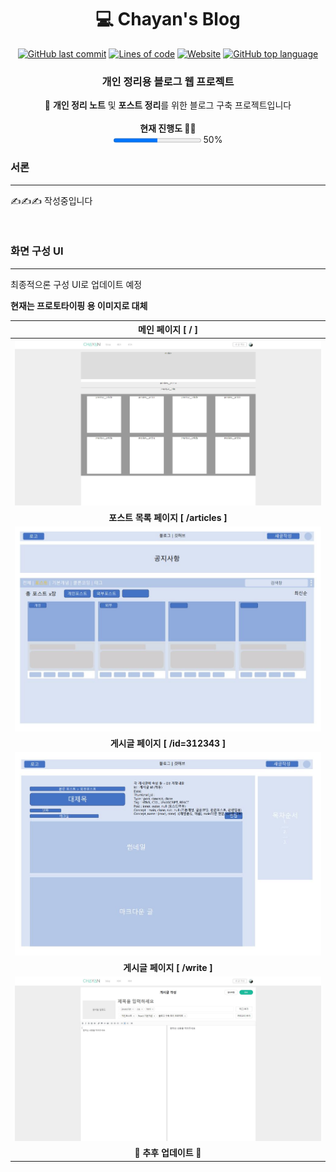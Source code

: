 <h1 align='middle'>💻 Chayan's Blog</h1>





<p align='middle'><a target="_blank" rel="noopener noreferrer" href="https://camo.githubusercontent.com/a78a6d16926bff16b2f41e1f82a4eec19415f55cd5ed83664f99cc2598c7f182/68747470733a2f2f696d672e736869656c64732e696f2f6769746875622f6c6173742d636f6d6d69742f48616e7377696e642f43686179616e426c6f67"><img src="https://camo.githubusercontent.com/a78a6d16926bff16b2f41e1f82a4eec19415f55cd5ed83664f99cc2598c7f182/68747470733a2f2f696d672e736869656c64732e696f2f6769746875622f6c6173742d636f6d6d69742f48616e7377696e642f43686179616e426c6f67" alt="GitHub last commit" data-canonical-src="https://img.shields.io/github/last-commit/Hanswind/ChayanBlog" style="max-width:100%;"></a>
<a target="_blank" rel="noopener noreferrer" href="https://camo.githubusercontent.com/9e29db64a0deb7b8d16f9cab2627e4dc9a3e16a510455e544317ff6b5e1c6d4d/68747470733a2f2f696d672e736869656c64732e696f2f746f6b65692f6c696e65732f6769746875622f48616e7377696e642f43686179616e426c6f67"><img src="https://camo.githubusercontent.com/9e29db64a0deb7b8d16f9cab2627e4dc9a3e16a510455e544317ff6b5e1c6d4d/68747470733a2f2f696d672e736869656c64732e696f2f746f6b65692f6c696e65732f6769746875622f48616e7377696e642f43686179616e426c6f67" alt="Lines of code" data-canonical-src="https://img.shields.io/tokei/lines/github/Hanswind/ChayanBlog" style="max-width:100%;"></a>
<a target="_blank" rel="noopener noreferrer" href="https://camo.githubusercontent.com/3ff6b4d2bffc9b0a07608ccf9eac7803216d07c4077d3b30aa8014ca7a1c8353/68747470733a2f2f696d672e736869656c64732e696f2f776562736974653f646f776e5f636f6c6f723d6c696768746772657926646f776e5f6d6573736167653d6e6f742532306f6e253230736572766963652675705f636f6c6f723d677265656e2675705f6d6573736167653d6f6e253230736572766963652675726c3d68747470732533412532462532466465762e63686179616e2e696f"><img src="https://camo.githubusercontent.com/3ff6b4d2bffc9b0a07608ccf9eac7803216d07c4077d3b30aa8014ca7a1c8353/68747470733a2f2f696d672e736869656c64732e696f2f776562736974653f646f776e5f636f6c6f723d6c696768746772657926646f776e5f6d6573736167653d6e6f742532306f6e253230736572766963652675705f636f6c6f723d677265656e2675705f6d6573736167653d6f6e253230736572766963652675726c3d68747470732533412532462532466465762e63686179616e2e696f" alt="Website" data-canonical-src="https://img.shields.io/website?down_color=lightgrey&amp;down_message=not%20on%20service&amp;up_color=green&amp;up_message=on%20service&amp;url=https%3A%2F%2Fdev.chayan.io" style="max-width:100%;"></a>
<a target="_blank" rel="noopener noreferrer" href="https://camo.githubusercontent.com/d5e20e9e3ed085b01f8f9646147dd362ba7f3897d477133c2137b4fe3f83a180/68747470733a2f2f696d672e736869656c64732e696f2f6769746875622f6c616e6775616765732f746f702f48616e7377696e642f43686179616e426c6f673f636f6c6f723d79656c6c6f77" class="rich-diff-level-one"><img alt="GitHub top language" src="https://camo.githubusercontent.com/d5e20e9e3ed085b01f8f9646147dd362ba7f3897d477133c2137b4fe3f83a180/68747470733a2f2f696d672e736869656c64732e696f2f6769746875622f6c616e6775616765732f746f702f48616e7377696e642f43686179616e426c6f673f636f6c6f723d79656c6c6f77" data-canonical-src="https://img.shields.io/github/languages/top/Hanswind/ChayanBlog?color=yellow" style="max-width:100%;"></a>
</p>


<h3 align='middle'> 개인 정리용 블로그 웹 프로젝트</h3>
<p align='middle'>
📝 <strong>개인 정리 노트</strong> 및 <strong>포스트 정리</strong>를 위한 블로그 구축 프로젝트입니다<br/><br />
   <strong>현재 진행도 👨‍💻</strong><br/>
    <progress value="50" max="100"></progress>&nbsp;50%
</p>




### 서론
-----

✍️✍️✍️ 작성중입니다

<br />

### 화면 구성 UI
------

최종적으론 구성 UI로 업데이트 예정

**현재는 프로토타이핑 용 이미지로 대체**

|          메인 페이지 [ / ]           |
| :----------------------------------: |
|  ![](documents/objects/home.JPG)   |
| **포스트 목록 페이지 [ /articles ]** |
|  ![](documents/objects/post.JPG)   |
|   **게시글 페이지 [ /id=312343 ]**   |
|  ![](documents/objects/view.JPG)   |
|     **게시글 페이지 [ /write ]**     |
|  ![](documents/objects/write.JPG)  |
|        **🔨 추후 업데이트 🔨**         |

